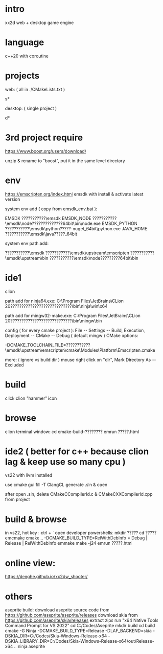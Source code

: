 # intro
xx2d web + desktop game engine

# language
c++20 with coroutine

# projects
web: ( all in ./CMakeLists.txt )

s*

desktop: ( single project )

d*

# 3rd project require

https://www.boost.org/users/download/

unzip & rename to "boost", put it in the same level directory

# env
https://emscripten.org/index.html
emsdk with install & activate latest version

system env add ( copy from emsdk_env.bat ):

EMSDK          ???????????\emsdk
EMSDK_NODE     ???????????\emsdk\node\??????????????64bit\bin\node.exe
EMSDK_PYTHON   ???????????\emsdk\python\?????-nuget_64bit\python.exe
JAVA_HOME      ???????????\emsdk\java\?????_64bit

system env path add:

???????????\emsdk
???????????\emsdk\upstream\emscripten
???????????\emsdk\upstream\bin
???????????\emsdk\node\?????????64bit\bin

# ide1
clion

path add for ninja64.exe:
C:\Program Files\JetBrains\CLion 20????????????????????????????\bin\ninja\win\x64

path add for mingw32-make.exe:
C:\Program Files\JetBrains\CLion 20????????????????????????????\bin\mingw\bin

config ( for every cmake project ):
File -- Settings -- Build, Execution, Deployment -- CMake -- Debug ( default mingw ) CMake options:

-DCMAKE_TOOLCHAIN_FILE=???????????\emsdk\upstream\emscripten\cmake\Modules\Platform\Emscripten.cmake

more: ( ignore vs build dir )
mouse right click on "dir", Mark Directory As -- Excluded

# build
click clion "hammer" icon

# browse
clion terminal window:
cd cmake-build-????????
emrun ?????.html

# ide2 ( better for c++ because clion lag & keep use so many cpu )
vs22 with llvm installed

use cmake gui fill -T        ClangCL         generate .sln & open

after open .sln,  delete    CMakeCCompilerId.c  &   CMakeCXXCompilerId.cpp   from project

# build & browse
in vs22, hot key : ctrl + `  open developer powershells:
mkdir ?????
cd ?????
emcmake cmake .. -DCMAKE_BUILD_TYPE=RelWithDebInfo                      = Debug | Release | RelWithDebInfo
emmake make -j24
emrun ?????.html

# online view:
https://denghe.github.io/xx2dw_shooter/


# others
aseprite build:
download aseprite source code from https://github.com/aseprite/aseprite/releases
download skia from https://github.com/aseprite/skia/releases
extract zips
run "x64 Native Tools Command Prompt for VS 2022"
cd C:/Codes/Aseprite
mkdir build
cd build
cmake -G Ninja -DCMAKE_BUILD_TYPE=Release -DLAF_BACKEND=skia -DSKIA_DIR=C:/Codes/Skia-Windows-Release-x64 -DSKIA_LIBRARY_DIR=C:/Codes/Skia-Windows-Release-x64/out/Release-x64 ..
ninja aseprite